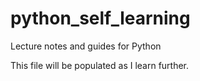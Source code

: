 # python_self_learning
Lecture notes and guides for Python

This file will be populated as I learn further.
